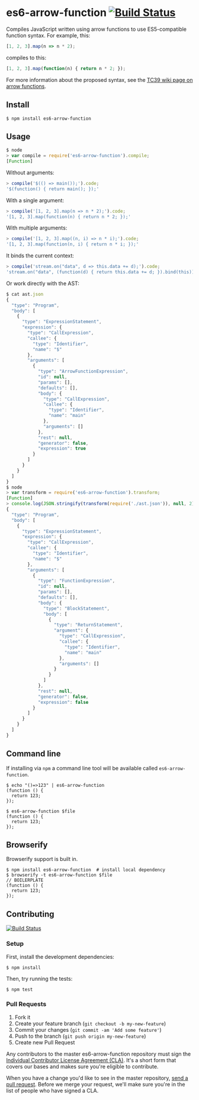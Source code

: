 # es6-arrow-function [![Build Status](https://travis-ci.org/esnext/es6-arrow-function.svg?branch=master)](https://travis-ci.org/esnext/es6-arrow-function)

Compiles JavaScript written using arrow functions to use ES5-compatible
function syntax. For example, this:

```js
[1, 2, 3].map(n => n * 2);
```

compiles to this:

```js
[1, 2, 3].map(function(n) { return n * 2; });
```

For more information about the proposed syntax, see the [TC39 wiki page on
arrow functions](http://tc39wiki.calculist.org/es6/arrow-functions/).

## Install

```
$ npm install es6-arrow-function
```

## Usage

```js
$ node
> var compile = require('es6-arrow-function').compile;
[Function]
```

Without arguments:

```js
> compile('$(() => main());').code;
'$(function() { return main(); });'
```

With a single argument:

```js
> compile('[1, 2, 3].map(n => n * 2);').code;
'[1, 2, 3].map(function(n) { return n * 2; });'
```

With multiple arguments:

```js
> compile('[1, 2, 3].map((n, i) => n * i);').code;
'[1, 2, 3].map(function(n, i) { return n * i; });'
```

It binds the current context:

```js
> compile('stream.on("data", d => this.data += d);').code;
'stream.on("data", (function(d) { return this.data += d; }).bind(this));'
```

Or work directly with the AST:

```js
$ cat ast.json
{
  "type": "Program",
  "body": [
    {
      "type": "ExpressionStatement",
      "expression": {
        "type": "CallExpression",
        "callee": {
          "type": "Identifier",
          "name": "$"
        },
        "arguments": [
          {
            "type": "ArrowFunctionExpression",
            "id": null,
            "params": [],
            "defaults": [],
            "body": {
              "type": "CallExpression",
              "callee": {
                "type": "Identifier",
                "name": "main"
              },
              "arguments": []
            },
            "rest": null,
            "generator": false,
            "expression": true
          }
        ]
      }
    }
  ]
}
$ node
> var transform = require('es6-arrow-function').transform;
[Function]
> console.log(JSON.stringify(transform(require('./ast.json')), null, 2));
{
  "type": "Program",
  "body": [
    {
      "type": "ExpressionStatement",
      "expression": {
        "type": "CallExpression",
        "callee": {
          "type": "Identifier",
          "name": "$"
        },
        "arguments": [
          {
            "type": "FunctionExpression",
            "id": null,
            "params": [],
            "defaults": [],
            "body": {
              "type": "BlockStatement",
              "body": [
                {
                  "type": "ReturnStatement",
                  "argument": {
                    "type": "CallExpression",
                    "callee": {
                      "type": "Identifier",
                      "name": "main"
                    },
                    "arguments": []
                  }
                }
              ]
            },
            "rest": null,
            "generator": false,
            "expression": false
          }
        ]
      }
    }
  ]
}
```

## Command line

If installing via `npm` a command line tool will be available called `es6-arrow-function`.

```
$ echo "()=>123" | es6-arrow-function
(function () {
  return 123;
});
```

```
$ es6-arrow-function $file
(function () {
  return 123;
});
```

## Browserify

Browserify support is built in.

```
$ npm install es6-arrow-function  # install local dependency
$ browserify -t es6-arrow-function $file
// BOILERPLATE
(function () {
  return 123;
});
```

## Contributing

[![Build Status](https://travis-ci.org/square/es6-arrow-function.png?branch=master)](https://travis-ci.org/square/es6-arrow-function)

### Setup

First, install the development dependencies:

```
$ npm install
```

Then, try running the tests:

```
$ npm test
```

### Pull Requests

1. Fork it
2. Create your feature branch (`git checkout -b my-new-feature`)
3. Commit your changes (`git commit -am 'Add some feature'`)
4. Push to the branch (`git push origin my-new-feature`)
5. Create new Pull Request

Any contributors to the master es6-arrow-function repository must sign the
[Individual Contributor License Agreement (CLA)][cla].  It's a short form that
covers our bases and makes sure you're eligible to contribute.

[cla]: https://spreadsheets.google.com/spreadsheet/viewform?formkey=dDViT2xzUHAwRkI3X3k5Z0lQM091OGc6MQ&ndplr=1

When you have a change you'd like to see in the master repository, [send a pull
request](https://github.com/square/es6-arrow-function/pulls). Before we merge
your request, we'll make sure you're in the list of people who have signed a
CLA.
